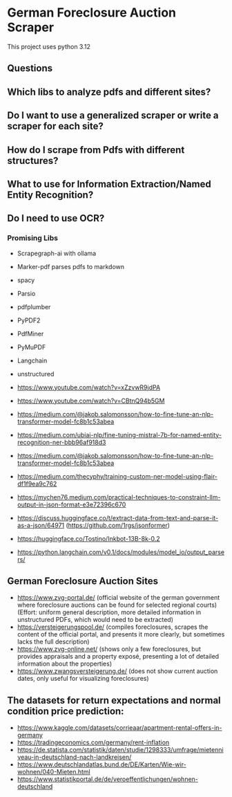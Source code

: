 # German Foreclosure Auction Scraper
This project uses python 3.12
## Questions
## Which libs to analyze pdfs and different sites?
## Do I want to use a generalized scraper or write a scraper for each site?
## How do I scrape from Pdfs with different structures? 
## What to use for Information Extraction/Named Entity Recognition?
## Do I need to use OCR?


### Promising **Libs**
- Scrapegraph-ai with ollama
- Marker-pdf parses pdfs to markdown

- spacy

- Parsio

- pdfplumber
- PyPDF2
- PdfMiner
- PyMuPDF
- Langchain

- unstructured

- https://www.youtube.com/watch?v=xZzvwR9jdPA
- https://www.youtube.com/watch?v=CBtnQ94b5GM
- https://medium.com/@jakob.salomonsson/how-to-fine-tune-an-nlp-transformer-model-fc8b1c53abea
- https://medium.com/ubiai-nlp/fine-tuning-mistral-7b-for-named-entity-recognition-ner-bbb96af918d3
- https://medium.com/@jakob.salomonsson/how-to-fine-tune-an-nlp-transformer-model-fc8b1c53abea
- https://medium.com/thecyphy/training-custom-ner-model-using-flair-df1f9ea9c762
- https://mychen76.medium.com/practical-techniques-to-constraint-llm-output-in-json-format-e3e72396c670
- https://discuss.huggingface.co/t/extract-data-from-text-and-parse-it-as-a-json/64971 (https://github.com/1rgs/jsonformer)
- https://huggingface.co/Tostino/Inkbot-13B-8k-0.2
- https://python.langchain.com/v0.1/docs/modules/model_io/output_parsers/

## German Foreclosure Auction Sites
- https://www.zvg-portal.de/ (official website of the german government where foreclosure auctions can be found for selected regional courts) (Effort: uniform general description, more detailed information in unstructured PDFs, which would need to be extracted)
- https://versteigerungspool.de/ (compiles foreclosures, scrapes the content of the official portal, and presents it more clearly, but sometimes lacks the full description)
- https://www.zvg-online.net/ (shows only a few foreclosures, but provides appraisals and a property exposé, presenting a lot of detailed information about the properties)
- https://www.zwangsversteigerung.de/ (does not show current auction dates, only useful for visualizing foreclosures)



## The datasets for return expectations and normal condition price prediction:
- https://www.kaggle.com/datasets/corrieaar/apartment-rental-offers-in-germany
- https://tradingeconomics.com/germany/rent-inflation
- https://de.statista.com/statistik/daten/studie/1298333/umfrage/mietenniveau-in-deutschland-nach-landkreisen/
- https://www.deutschlandatlas.bund.de/DE/Karten/Wie-wir-wohnen/040-Mieten.html
- https://www.statistikportal.de/de/veroeffentlichungen/wohnen-deutschland

